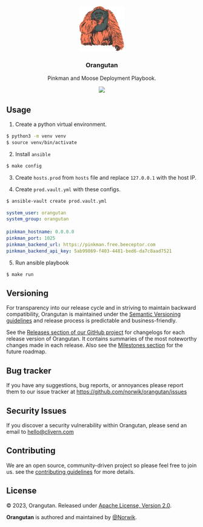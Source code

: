 <p align="center">
    <img alt="Orangutan Logo" src="/static/logo.png?v=0.1.0" height="120" />
    <h3 align="center">Orangutan</h3>
    <p align="center">Pinkman and Moose Deployment Playbook.</p>
    <p align="center">
        <a href="https://github.com/Norwik/Orangutan/actions/workflows/build.yml">
            <img src="https://github.com/Norwik/Orangutan/actions/workflows/build.yml/badge.svg"/>
        </a>
    </p>
</p>


## Usage

1. Create a python virtual environment.

```zsh
$ python3 -m venv venv
$ source venv/bin/activate
```

2. Install `ansible`

```zsh
$ make config
```

3. Create `hosts.prod` from `hosts` file and replace `127.0.0.1` with the host IP.

4. Create `prod.vault.yml` with these configs.

```zsh
$ ansible-vault create prod.vault.yml
```

```yaml
system_user: orangutan
system_group: orangutan

pinkman_hostname: 0.0.0.0
pinkman_port: 1025
pinkman_backend_url: https://pinkman.free.beeceptor.com
pinkman_backend_api_key: 5ab99869-f403-4481-bed6-da7c8aad7521
```

5. Run ansible playbook

```zsh
$ make run
```

## Versioning

For transparency into our release cycle and in striving to maintain backward compatibility, Orangutan is maintained under the [Semantic Versioning guidelines](https://semver.org/) and release process is predictable and business-friendly.

See the [Releases section of our GitHub project](https://github.com/norwik/orangutan/releases) for changelogs for each release version of Orangutan. It contains summaries of the most noteworthy changes made in each release. Also see the [Milestones section](https://github.com/norwik/orangutan/milestones) for the future roadmap.


## Bug tracker

If you have any suggestions, bug reports, or annoyances please report them to our issue tracker at https://github.com/norwik/orangutan/issues


## Security Issues

If you discover a security vulnerability within Orangutan, please send an email to [hello@clivern.com](mailto:hello@clivern.com)


## Contributing

We are an open source, community-driven project so please feel free to join us. see the [contributing guidelines](CONTRIBUTING.md) for more details.


## License

© 2023, Orangutan. Released under [Apache License, Version 2.0](https://www.apache.org/licenses/LICENSE-2.0).

**Orangutan** is authored and maintained by [@Norwik](https://github.com/norwik).
